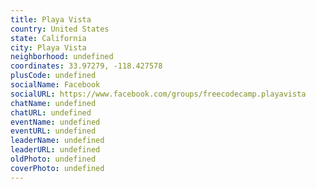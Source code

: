 ```yaml
---
title: Playa Vista
country: United States
state: California
city: Playa Vista
neighborhood: undefined
coordinates: 33.97279, -118.427578
plusCode: undefined
socialName: Facebook
socialURL: https://www.facebook.com/groups/freecodecamp.playavista
chatName: undefined
chatURL: undefined
eventName: undefined
eventURL: undefined
leaderName: undefined
leaderURL: undefined
oldPhoto: undefined
coverPhoto: undefined
---
```

